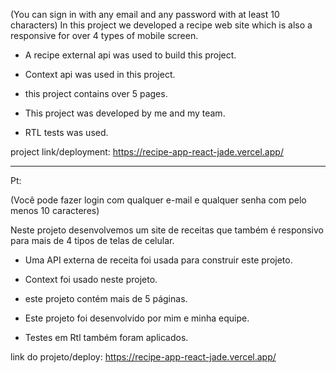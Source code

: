 (You can sign in with any email and any password with at least 10 characters)
In this project we developed a recipe web site which is also a responsive for over 4 types of mobile screen.

- A recipe external api was used to build this project.

- Context api was used in this project.

- this project contains over 5 pages.

- This project was developed by me and my team.

- RTL tests was used.

project link/deployment: https://recipe-app-react-jade.vercel.app/



------------------------------------

Pt:

(Você pode fazer login com qualquer e-mail e qualquer senha com pelo menos 10 caracteres)

Neste projeto desenvolvemos um site de receitas que também é responsivo para mais de 4 tipos de telas de celular.

- Uma API externa de receita foi usada para construir este projeto.

- Context  foi usado neste projeto.

- este projeto contém mais de 5 páginas.

- Este projeto foi desenvolvido por mim e minha equipe.

- Testes em Rtl também foram aplicados.

link do projeto/deploy: https://recipe-app-react-jade.vercel.app/
